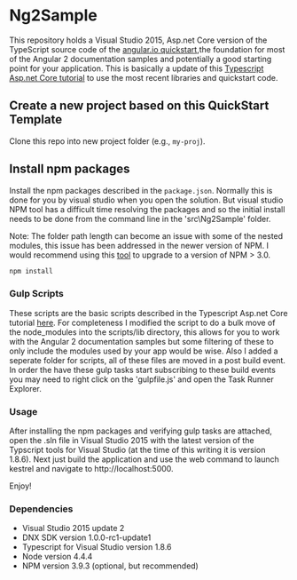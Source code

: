# Ng2Sample
This repository holds a Visual Studio 2015, Asp.net Core version of the TypeScript source code of the 
[angular.io quickstart](https://angular.io/docs/ts/latest/quickstart.html),the foundation for most of
the Angular 2 documentation samples and potentially a good starting point for your application. This is 
basically a update of this [Typescript Asp.net Core tutorial](http://www.typescriptlang.org/docs/handbook/asp-net-core.html)
to use the most recent libraries and quickstart code.

## Create a new project based on this QuickStart Template

Clone this repo into new project folder (e.g., `my-proj`).

## Install npm packages

Install the npm packages described in the `package.json`. Normally this is done for you by visual studio
when you open the solution. But visual studio NPM tool has a difficult time resolving the packages and so the
initial install needs to be done from the command line in the 'src\Ng2Sample' folder. 

Note: The folder path length can become an issue with some of the nested modules, this issue has been addressed in
the newer version of NPM. I would recommend using this [tool](https://github.com/felixrieseberg/npm-windows-upgrade) to
upgrade to a version of NPM > 3.0.

```bash
npm install
```
### Gulp Scripts

These scripts are the basic scripts described in the Typescript Asp.net Core tutorial [here](http://www.typescriptlang.org/docs/handbook/asp-net-core.html).
For completeness I modified the script to do a bulk move of the node_modules into the scripts/lib directory, this allows for you to work with 
the Angular 2 documentation samples but some filtering of these to only include the modules used by your app would be wise. Also I added a seperate folder for scripts, 
all of these files are moved in a post build event. In order the have these gulp tasks start subscribing to these build events you may need 
to right click on the 'gulpfile.js' and open the Task Runner Explorer.

### Usage

After installing the npm packages and verifying gulp tasks are attached, open the .sln file in Visual Studio 2015 with the latest version of the Typscript tools for Visual Studio (at the time of this writing
it is version 1.8.6). Next just build the application and use the web command to launch kestrel and navigate to http://localhost:5000.

Enjoy!

### Dependencies
* Visual Studio 2015 update 2
* DNX SDK version 1.0.0-rc1-update1
* Typescript for Visual Studio version 1.8.6
* Node version 4.4.4
* NPM version 3.9.3 (optional, but recommended)
